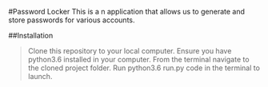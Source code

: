 #Password Locker
This is a n application that allows us to generate and store passwords for various accounts.

##Installation
>Clone this repository to your local computer.
>Ensure you have python3.6 installed in your computer.
>From the terminal navigate to the cloned project folder.
>Run python3.6 run.py code in the terminal to launch.
